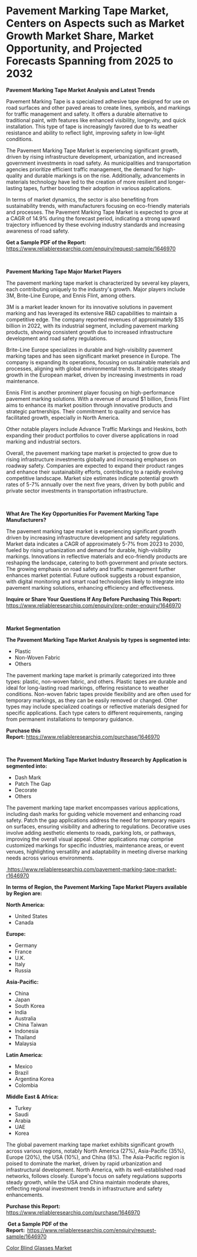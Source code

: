 <p><h1>Pavement Marking Tape Market, Centers on Aspects such as Market Growth Market Share, Market Opportunity, and Projected Forecasts Spanning from 2025 to 2032</h1></p><p><strong>Pavement Marking Tape Market Analysis and Latest Trends</strong></p>
<p><p>Pavement Marking Tape is a specialized adhesive tape designed for use on road surfaces and other paved areas to create lines, symbols, and markings for traffic management and safety. It offers a durable alternative to traditional paint, with features like enhanced visibility, longevity, and quick installation. This type of tape is increasingly favored due to its weather resistance and ability to reflect light, improving safety in low-light conditions.</p><p>The Pavement Marking Tape Market is experiencing significant growth, driven by rising infrastructure development, urbanization, and increased government investments in road safety. As municipalities and transportation agencies prioritize efficient traffic management, the demand for high-quality and durable markings is on the rise. Additionally, advancements in materials technology have led to the creation of more resilient and longer-lasting tapes, further boosting their adoption in various applications.</p><p>In terms of market dynamics, the sector is also benefiting from sustainability trends, with manufacturers focusing on eco-friendly materials and processes. The Pavement Marking Tape Market is expected to grow at a CAGR of 14.9% during the forecast period, indicating a strong upward trajectory influenced by these evolving industry standards and increasing awareness of road safety.</p></p>
<p><strong>Get a Sample PDF of the Report:&nbsp;</strong> <a href="https://www.reliableresearchiq.com/enquiry/request-sample/1646970?utm_campaign=1896&utm_medium=2&utm_source=Github&utm_content=ia&utm_term=09022025&utm_id=pavement-marking-tape">https://www.reliableresearchiq.com/enquiry/request-sample/1646970</a></p>
<p>&nbsp;</p>
<p><strong>Pavement Marking Tape Major Market Players</strong></p>
<p><p>The pavement marking tape market is characterized by several key players, each contributing uniquely to the industry's growth. Major players include 3M, Brite-Line Europe, and Ennis Flint, among others. </p><p>3M is a market leader known for its innovative solutions in pavement marking and has leveraged its extensive R&D capabilities to maintain a competitive edge. The company reported revenues of approximately $35 billion in 2022, with its industrial segment, including pavement marking products, showing consistent growth due to increased infrastructure development and road safety regulations.</p><p>Brite-Line Europe specializes in durable and high-visibility pavement marking tapes and has seen significant market presence in Europe. The company is expanding its operations, focusing on sustainable materials and processes, aligning with global environmental trends. It anticipates steady growth in the European market, driven by increasing investments in road maintenance.</p><p>Ennis Flint is another prominent player focusing on high-performance pavement marking solutions. With a revenue of around $1 billion, Ennis Flint aims to enhance its market position through innovative products and strategic partnerships. Their commitment to quality and service has facilitated growth, especially in North America.</p><p>Other notable players include Advance Traffic Markings and Heskins, both expanding their product portfolios to cover diverse applications in road marking and industrial sectors. </p><p>Overall, the pavement marking tape market is projected to grow due to rising infrastructure investments globally and increasing emphases on roadway safety. Companies are expected to expand their product ranges and enhance their sustainability efforts, contributing to a rapidly evolving competitive landscape. Market size estimates indicate potential growth rates of 5-7% annually over the next five years, driven by both public and private sector investments in transportation infrastructure.</p></p>
<p>&nbsp;</p>
<p><strong>What Are The Key Opportunities For Pavement Marking Tape Manufacturers?</strong></p>
<p><p>The pavement marking tape market is experiencing significant growth driven by increasing infrastructure development and safety regulations. Market data indicates a CAGR of approximately 5-7% from 2023 to 2030, fueled by rising urbanization and demand for durable, high-visibility markings. Innovations in reflective materials and eco-friendly products are reshaping the landscape, catering to both government and private sectors. The growing emphasis on road safety and traffic management further enhances market potential. Future outlook suggests a robust expansion, with digital monitoring and smart road technologies likely to integrate into pavement marking solutions, enhancing efficiency and effectiveness.</p></p>
<p><strong>Inquire or Share Your Questions If Any Before Purchasing This Report:</strong> <a href="https://www.reliableresearchiq.com/enquiry/pre-order-enquiry/1646970?utm_campaign=1896&utm_medium=2&utm_source=Github&utm_content=ia&utm_term=09022025&utm_id=pavement-marking-tape">https://www.reliableresearchiq.com/enquiry/pre-order-enquiry/1646970</a></p>
<p>&nbsp;</p>
<p><strong>Market Segmentation</strong></p>
<p><strong>The Pavement Marking Tape Market Analysis by types is segmented into:</strong></p>
<p><ul><li>Plastic</li><li>Non-Woven Fabric</li><li>Others</li></ul></p>
<p><p>The pavement marking tape market is primarily categorized into three types: plastic, non-woven fabric, and others. Plastic tapes are durable and ideal for long-lasting road markings, offering resistance to weather conditions. Non-woven fabric tapes provide flexibility and are often used for temporary markings, as they can be easily removed or changed. Other types may include specialized coatings or reflective materials designed for specific applications. Each type caters to different requirements, ranging from permanent installations to temporary guidance.</p></p>
<p><strong>Purchase this Report:&nbsp;</strong><a href="https://www.reliableresearchiq.com/purchase/1646970?utm_campaign=1896&utm_medium=2&utm_source=Github&utm_content=ia&utm_term=09022025&utm_id=pavement-marking-tape">https://www.reliableresearchiq.com/purchase/1646970</a></p>
<p>&nbsp;</p>
<p><strong>The Pavement Marking Tape Market Industry Research by Application is segmented into:</strong></p>
<p><ul><li>Dash Mark</li><li>Patch The Gap</li><li>Decorate</li><li>Others</li></ul></p>
<p><p>The pavement marking tape market encompasses various applications, including dash marks for guiding vehicle movement and enhancing road safety. Patch the gap applications address the need for temporary repairs on surfaces, ensuring visibility and adhering to regulations. Decorative uses involve adding aesthetic elements to roads, parking lots, or pathways, improving the overall visual appeal. Other applications may comprise customized markings for specific industries, maintenance areas, or event venues, highlighting versatility and adaptability in meeting diverse marking needs across various environments.</p></p>
<p><a href="https://www.reliableresearchiq.com/pavement-marking-tape-market-r1646970?utm_campaign=1896&utm_medium=2&utm_source=Github&utm_content=ia&utm_term=09022025&utm_id=pavement-marking-tape">&nbsp;https://www.reliableresearchiq.com/pavement-marking-tape-market-r1646970</a></p>
<p><strong>In terms of Region, the Pavement Marking Tape Market Players available by Region are:</strong></p>
<p>
    <p> <strong> North America: </strong>
        <ul>
            <li>United States</li>
            <li>Canada</li>
        </ul>
        </p> 
    <p> <strong> Europe: </strong>
        <ul>
            <li>Germany</li>
            <li>France</li>
            <li>U.K.</li>
            <li>Italy</li>
            <li>Russia</li>
        </ul>
        </p> 
    <p> <strong> Asia-Pacific: </strong>
        <ul>
            <li>China</li>
            <li>Japan</li>
            <li>South Korea</li>
            <li>India</li>
            <li>Australia</li>
            <li>China Taiwan</li>
            <li>Indonesia</li>
            <li>Thailand</li>
            <li>Malaysia</li>
        </ul>
        </p> 
    <p> <strong> Latin America: </strong>
        <ul>
            <li>Mexico</li>
            <li>Brazil</li>
            <li>Argentina Korea</li>
            <li>Colombia</li>
        </ul>
        </p> 
    <p> <strong> Middle East & Africa: </strong>
        <ul>
            <li>Turkey</li>
            <li>Saudi</li>
            <li>Arabia</li>
            <li>UAE</li>
            <li>Korea</li>
        </ul>
    </p>
    </p>
<p><p>The global pavement marking tape market exhibits significant growth across various regions, notably North America (27%), Asia-Pacific (35%), Europe (20%), the USA (10%), and China (8%). The Asia-Pacific region is poised to dominate the market, driven by rapid urbanization and infrastructural development. North America, with its well-established road networks, follows closely. Europe's focus on safety regulations supports steady growth, while the USA and China maintain moderate shares, reflecting regional investment trends in infrastructure and safety enhancements.</p></p>
<p><strong>Purchase this Report: </strong><a href="https://www.reliableresearchiq.com/purchase/1646970?utm_campaign=1896&utm_medium=2&utm_source=Github&utm_content=ia&utm_term=09022025&utm_id=pavement-marking-tape">https://www.reliableresearchiq.com/purchase/1646970</a></p>
<p>&nbsp;<strong>Get a Sample PDF of the Report:&nbsp;&nbsp;</strong><a href="https://www.reliableresearchiq.com/enquiry/request-sample/1646970?utm_campaign=1896&utm_medium=2&utm_source=Github&utm_content=ia&utm_term=09022025&utm_id=pavement-marking-tape">https://www.reliableresearchiq.com/enquiry/request-sample/1646970</a></p>
<p><strong></strong></p>
<p><p><a href="https://github.com/liendlmbopda54/Market-Research-Report-List-1/blob/main/color-blind-glasses-market.md?utm_campaign=1896&utm_medium=2&utm_source=Github&utm_content=ia&utm_term=09022025&utm_id=pavement-marking-tape">Color Blind Glasses Market</a></p></p>